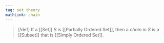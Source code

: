 ```yaml
---
tag: set theory
mathLink: chain
---
```

>[!def]
>If a [[Set]] $S$ is [[Partially Ordered Set]], then a *chain* in $S$ is a [[Subset]] that is [[Simply Ordered Set]].
